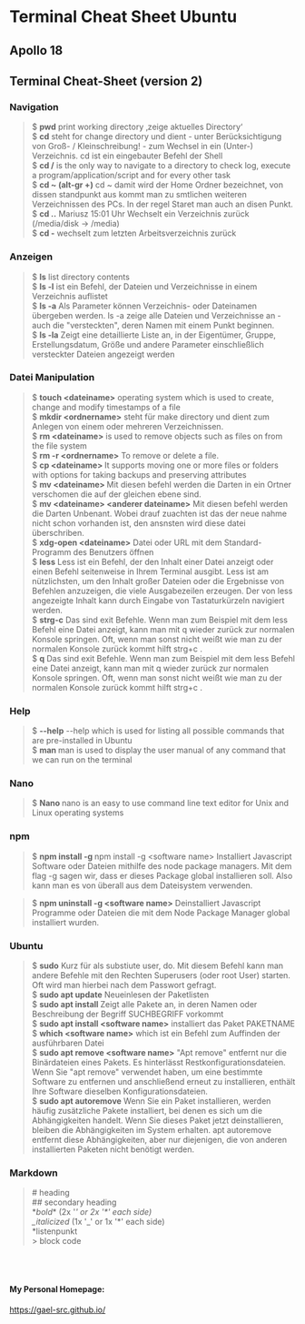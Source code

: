 # Terminal Cheat Sheet Ubuntu

## Apollo 18 
## Terminal Cheat-Sheet (version 2)

### Navigation

> $ **pwd** print working directory ‚zeige aktuelles Directory‘ </br>
> $ **cd** steht for change directory und dient - unter Berücksichtigung von Groß- / Kleinschreibung! - zum Wechsel in ein (Unter-) Verzeichnis. cd ist ein eingebauter Befehl der Shell </br>
> $ **cd /** is the only way to navigate to a directory to check log, execute a program/application/script and for every other task </br>
> $ **cd ~ (alt-gr +)** cd ~ damit wird der Home Ordner bezeichnet, von dissen standpunkt aus kommt man zu smtlichen weiteren Verzeichnissen des PCs. In der regel Staret man auch an disen Punkt. </br>
> $ **cd ..** Mariusz 15:01 Uhr
Wechselt ein Verzeichnis zurück (/media/disk -> /media) </br>
> $ **cd -** wechselt zum letzten Arbeitsverzeichnis zurück </br>

### Anzeigen

> $ **ls** list directory contents </br>
> $ **ls -l** ist ein Befehl, der Dateien und Verzeichnisse in einem Verzeichnis auflistet </br>
> $ **ls -a** Als Parameter können Verzeichnis- oder Dateinamen übergeben werden.  ls -a zeige alle Dateien und Verzeichnisse an - auch die "versteckten", deren Namen mit einem Punkt beginnen. </br>
> $ **ls -la** Zeigt eine detaillierte Liste an, in der Eigentümer, Gruppe, Erstellungsdatum, Größe und andere Parameter einschließlich versteckter Dateien angezeigt werden </br>

### Datei Manipulation

> $ **touch \<dateiname>** operating system which is used to create, change and modify timestamps of a file </br>
> $ **mkdir \<ordnername>** steht für make directory und dient zum Anlegen von einem oder mehreren Verzeichnissen. </br>
> $ **rm \<dateiname>**  is used to remove objects such as files on from the file system </br>
> $ **rm -r \<ordnername>** To remove or delete a file. </br>
> $ **cp \<dateiname> <ordnername>** It supports moving one or more files or folders with options for taking backups and preserving attributes </br>
> $ **mv \<dateiname> <verzeichnisname>** Mit diesen befehl werden die Darten in ein Ortner verschomen die auf der gleichen ebene sind. </br>
> $ **mv \<dateiname> \<anderer dateiname>** Mit diesen befehl werden die Darten Unbenant.
Wobei drauf zuachten ist das der neue nahme nicht schon vorhanden ist, den ansnsten wird diese datei überschriben. </br>
> $ **xdg-open \<dateiname>** Datei oder URL mit dem Standard-Programm des Benutzers öffnen </br>
> $ **less** Less ist ein Befehl, der den Inhalt einer Datei anzeigt oder einen Befehl seitenweise in Ihrem Terminal ausgibt. Less ist am nützlichsten, um den Inhalt großer Dateien oder die Ergebnisse von Befehlen anzuzeigen, die viele Ausgabezeilen erzeugen. Der von less angezeigte Inhalt kann durch Eingabe von Tastaturkürzeln navigiert werden. </br>
> $ **strg-c** Das sind exit Befehle. Wenn man zum Beispiel mit dem less Befehl eine Datei anzeigt, kann man mit q wieder zurück zur normalen Konsole springen. Oft, wenn man sonst nicht weißt wie man zu der normalen Konsole zurück kommt hilft strg+c . </br>
> $ **q** Das sind exit Befehle. Wenn man zum Beispiel mit dem less Befehl eine Datei anzeigt, kann man mit q wieder zurück zur normalen Konsole springen. Oft, wenn man sonst nicht weißt wie man zu der normalen Konsole zurück kommt hilft strg+c . </br>

### Help

> $ **<command> --help** --help which is used for listing all possible commands that are pre-installed in Ubuntu </br>
> $ **man <command>** man is used to display the user manual of any command that we can run on the terminal </br>

### Nano

> $ **Nano <dateiname>** nano is an easy to use command line text editor for Unix and Linux operating systems </br>

### npm

> $ **npm install -g <software name>** npm install -g \<software name>
Installiert Javascript Software oder Dateien mithilfe des node package managers. Mit dem flag -g sagen wir, dass er dieses Package global installieren soll. Also kann man es von überall aus dem Dateisystem verwenden. </br>

> $ **npm uninstall -g \<software name>** Deinstalliert Javascript Programme oder Dateien die mit dem Node Package Manager global installiert wurden. </br>

### Ubuntu

> $ **sudo** Kurz für als substiute user, do. Mit diesem Befehl kann man andere Befehle mit den Rechten Superusers (oder root User) starten. Oft wird man hierbei nach dem Passwort gefragt. </br>
> $ **sudo apt update** Neueinlesen der Paketlisten </br>
> $ **sudo apt install <software name>** Zeigt alle Pakete an, in deren Namen oder Beschreibung der Begriff SUCHBEGRIFF vorkommt </br>
> $ **sudo apt install \<software name>** installiert das Paket PAKETNAME </br>
> $ **which \<software name>** which ist ein Befehl zum Auffinden der ausführbaren Datei </br>
> $ **sudo apt remove \<software name>** "Apt remove" entfernt nur die Binärdateien eines Pakets. Es hinterlässt Restkonfigurationsdateien. Wenn Sie "apt remove" verwendet haben, um eine bestimmte Software zu entfernen und anschließend erneut zu installieren, enthält Ihre Software dieselben Konfigurationsdateien. </br>
> $ **sudo apt autoremove** Wenn Sie ein Paket installieren, werden häufig zusätzliche Pakete installiert, bei denen es sich um die Abhängigkeiten handelt. Wenn Sie dieses Paket jetzt deinstallieren, bleiben die Abhängigkeiten im System erhalten. apt autoremove entfernt diese Abhängigkeiten, aber nur diejenigen, die von anderen installierten Paketen nicht benötigt werden. </br>

### Markdown

> \# heading </br>
> \## secondary heading </br>
> \**bold*\*      (2x '_' or 2x '*' each side) </br>
> \_italicized_   (1x '_' or 1x '*' each side) </br>
> *listenpunkt </br>
> \> block code </br>


</br>
</br>

#### My Personal Homepage:

https://gael-src.github.io/
